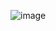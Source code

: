 ![image](https://github.com/VJoss/Chronometre/assets/115996969/648429f8-ab63-4ef4-8671-c32bb24482e8)
